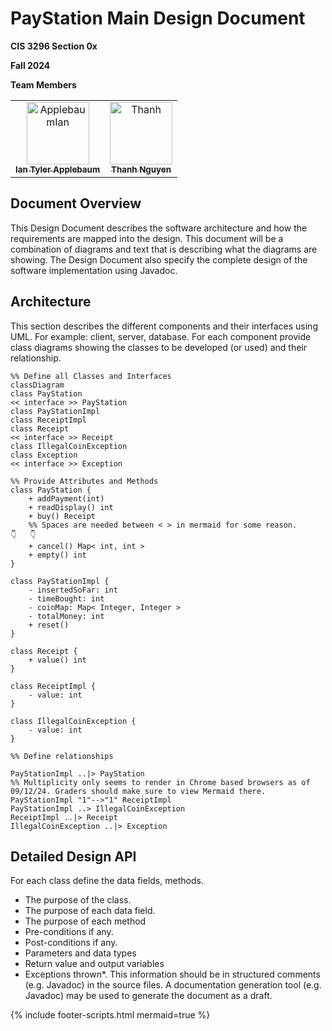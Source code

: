 # PayStation Main Design Document

**CIS 3296 Section 0x**

**Fall 2024**

**Team Members**

<table>
<tr>
    <td align="center">
        <a href="https://github.com/ApplebaumIan">
            <img src="https://avatars.githubusercontent.com/u/9451941?v=4" width="100;" alt="ApplebaumIan"/>
            <br />
            <sub><b>Ian Tyler Applebaum</b></sub>
        </a>
    </td>
    <td align="center">
        <a href="https://github.com/thanhnguyen46">
            <img src="https://avatars.githubusercontent.com/u/60533187?v=4" width="100;" alt="Thanh"/>
            <br />
            <sub><b>Thanh Nguyen</b></sub>
        </a>
    </td>
</tr>
</table>

## Document Overview
This Design Document describes the software architecture and how the requirements are mapped into the design. This document will be a combination of diagrams and text that is describing what the diagrams are showing. The Design Document also specify the complete design of the software implementation using Javadoc.

## Architecture
This section describes the different components and their interfaces using UML. For example: client, server, database. For each component provide class diagrams showing the classes to be developed (or used) and their relationship.

```mermaid
%% Define all Classes and Interfaces
classDiagram
class PayStation
<< interface >> PayStation
class PayStationImpl
class ReceiptImpl
class Receipt
<< interface >> Receipt
class IllegalCoinException
class Exception
<< interface >> Exception

%% Provide Attributes and Methods
class PayStation {
    + addPayment(int)
    + readDisplay() int
    + buy() Receipt
    %% Spaces are needed between < > in mermaid for some reason.       👇   👇
    + cancel() Map< int, int > 
    + empty() int
}

class PayStationImpl {
    - insertedSoFar: int
    - timeBought: int
    - coinMap: Map< Integer, Integer >
    - totalMoney: int
    + reset()
}

class Receipt {
    + value() int
}

class ReceiptImpl {
    - value: int
}

class IllegalCoinException {
    - value: int
}

%% Define relationships

PayStationImpl ..|> PayStation
%% Multiplicity only seems to render in Chrome based browsers as of 09/12/24. Graders should make sure to view Mermaid there.  
PayStationImpl "1"-->"1" ReceiptImpl
PayStationImpl ..> IllegalCoinException
ReceiptImpl ..|> Receipt
IllegalCoinException ..|> Exception
```

## Detailed Design API
For each class define the data fields, methods.
-	The purpose of the class.
-	The purpose of each data field.
-	The purpose of each method
-	Pre-conditions if any.
-	Post-conditions if any.
-	Parameters and data types
-	Return value and output variables
-	Exceptions thrown*.
This information should be in structured comments (e.g. Javadoc) in the source files. A documentation generation tool (e.g. Javadoc) may be used to generate the document as a draft.


{% include footer-scripts.html mermaid=true %}
